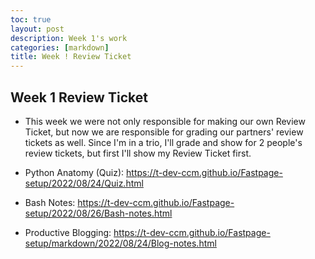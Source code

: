```yaml
---
toc: true
layout: post
description: Week 1's work
categories: [markdown]
title: Week ! Review Ticket
---
```


## Week 1 Review Ticket 

- This week we were not only responsible for making our own Review Ticket, but now we are responsible for grading our partners' review tickets as well. Since I'm in a trio, I'll grade and show for 2 people's review tickets, but first I'll show my Review Ticket first. 


- Python Anatomy (Quiz): https://t-dev-ccm.github.io/Fastpage-setup/2022/08/24/Quiz.html

- Bash Notes: https://t-dev-ccm.github.io/Fastpage-setup/2022/08/26/Bash-notes.html 

- Productive Blogging: https://t-dev-ccm.github.io/Fastpage-setup/markdown/2022/08/24/Blog-notes.html 



